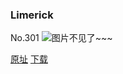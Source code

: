 ### Limerick
No.301
![图片不见了~~~](https://imgs.xkcd.com/comics/limerick.png)

[原址](https://xkcd.com//301) [下载](https://imgs.xkcd.com/comics/limerick.png)


